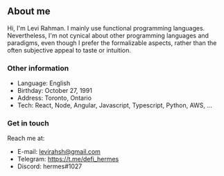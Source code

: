 
## About me

Hi, I'm Levi Rahman. I mainly use functional programming languages. Nevertheless, I'm not cynical about other programming languages and paradigms, even though I prefer the formalizable aspects, rather than the often subjective appeal to taste or intuition. 

### Other information

- Language: English
- Birthday: October 27, 1991
- Address: Toronto, Ontario
- Tech: React, Node, Angular, Javascript, Typescript, Python, AWS, ...

### Get in touch

Reach me at: 

- E-mail: levirahsh@gmail.com
- Telegram: https://t.me/defi_hermes
- Discord: hermes#1027
